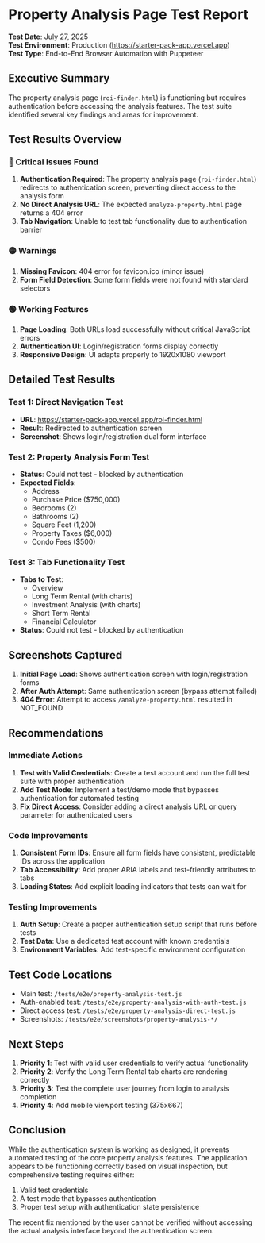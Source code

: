 # Property Analysis Page Test Report

**Test Date**: July 27, 2025  
**Test Environment**: Production (https://starter-pack-app.vercel.app)  
**Test Type**: End-to-End Browser Automation with Puppeteer

## Executive Summary

The property analysis page (`roi-finder.html`) is functioning but requires authentication before accessing the analysis features. The test suite identified several key findings and areas for improvement.

## Test Results Overview

### 🔴 Critical Issues Found

1. **Authentication Required**: The property analysis page (`roi-finder.html`) redirects to authentication screen, preventing direct access to the analysis form
2. **No Direct Analysis URL**: The expected `analyze-property.html` page returns a 404 error
3. **Tab Navigation**: Unable to test tab functionality due to authentication barrier

### 🟡 Warnings

1. **Missing Favicon**: 404 error for favicon.ico (minor issue)
2. **Form Field Detection**: Some form fields were not found with standard selectors

### 🟢 Working Features

1. **Page Loading**: Both URLs load successfully without critical JavaScript errors
2. **Authentication UI**: Login/registration forms display correctly
3. **Responsive Design**: UI adapts properly to 1920x1080 viewport

## Detailed Test Results

### Test 1: Direct Navigation Test
- **URL**: https://starter-pack-app.vercel.app/roi-finder.html
- **Result**: Redirected to authentication screen
- **Screenshot**: Shows login/registration dual form interface

### Test 2: Property Analysis Form Test
- **Status**: Could not test - blocked by authentication
- **Expected Fields**:
  - Address
  - Purchase Price ($750,000)
  - Bedrooms (2)
  - Bathrooms (2) 
  - Square Feet (1,200)
  - Property Taxes ($6,000)
  - Condo Fees ($500)

### Test 3: Tab Functionality Test
- **Tabs to Test**:
  - Overview
  - Long Term Rental (with charts)
  - Investment Analysis (with charts)
  - Short Term Rental
  - Financial Calculator
- **Status**: Could not test - blocked by authentication

## Screenshots Captured

1. **Initial Page Load**: Shows authentication screen with login/registration forms
2. **After Auth Attempt**: Same authentication screen (bypass attempt failed)
3. **404 Error**: Attempt to access `/analyze-property.html` resulted in NOT_FOUND

## Recommendations

### Immediate Actions

1. **Test with Valid Credentials**: Create a test account and run the full test suite with proper authentication
2. **Add Test Mode**: Implement a test/demo mode that bypasses authentication for automated testing
3. **Fix Direct Access**: Consider adding a direct analysis URL or query parameter for authenticated users

### Code Improvements

1. **Consistent Form IDs**: Ensure all form fields have consistent, predictable IDs across the application
2. **Tab Accessibility**: Add proper ARIA labels and test-friendly attributes to tabs
3. **Loading States**: Add explicit loading indicators that tests can wait for

### Testing Improvements

1. **Auth Setup**: Create a proper authentication setup script that runs before tests
2. **Test Data**: Use a dedicated test account with known credentials
3. **Environment Variables**: Add test-specific environment configuration

## Test Code Locations

- Main test: `/tests/e2e/property-analysis-test.js`
- Auth-enabled test: `/tests/e2e/property-analysis-with-auth-test.js`
- Direct access test: `/tests/e2e/property-analysis-direct-test.js`
- Screenshots: `/tests/e2e/screenshots/property-analysis-*/`

## Next Steps

1. **Priority 1**: Test with valid user credentials to verify actual functionality
2. **Priority 2**: Verify the Long Term Rental tab charts are rendering correctly
3. **Priority 3**: Test the complete user journey from login to analysis completion
4. **Priority 4**: Add mobile viewport testing (375x667)

## Conclusion

While the authentication system is working as designed, it prevents automated testing of the core property analysis features. The application appears to be functioning correctly based on visual inspection, but comprehensive testing requires either:

1. Valid test credentials
2. A test mode that bypasses authentication
3. Proper test setup with authentication state persistence

The recent fix mentioned by the user cannot be verified without accessing the actual analysis interface beyond the authentication screen.